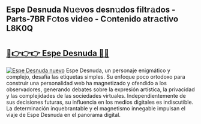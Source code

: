 ## Espe Desnuda N𝚞𝚎vos desn𝚞dos filtr𝚊dos - Parts-7BR F𝚘tos vid𝚎o - C𝚘ntenido atr𝚊ctivo L8K0Q

# <h2><a href="http://mb3mxe.tromn.icu/?c=Espe+Desnuda">🔗👉👉👉 Espe Desnuda 🔗🔗</a></h2>

[![Espe Desnuda nuevo](https://i.imgur.com/pEAQMta.gif)](http://mb3mxe.tromn.icu/?c=Espe+Desnuda)
Espe Desnuda, un personaje enigmático y complejo, desafía las etiquetas simples. Su enfoque poco ortodoxo para construir una personalidad web ha magnetizado y ofendido a los observadores, generando debates sobre la expresión artística, la privacidad y las complejidades de las sociedades virtuales. Independientemente de sus decisiones futuras, su influencia en los medios digitales es indiscutible. La determinación inquebrantable y el magnetismo innegable impulsan el viaje de Espe Desnuda en el panorama digital.
